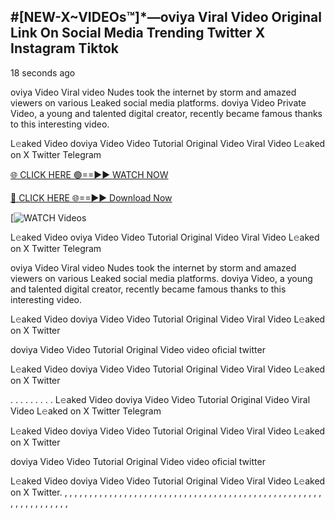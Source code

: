 ## #[NEW-X~VIDEOs™]*—oviya Viral Video Original Link On Social Media Trending Twitter X Instagram Tiktok

18 seconds ago

oviya Video Viral video Nudes took the internet by storm and amazed viewers on various Leaked social media platforms. doviya Video Private Video, a young and talented digital creator, recently became famous thanks to this interesting video.

L𝚎aked Video doviya Video Video Tutorial Original Video Viral Video L𝚎aked on X Twitter Telegram

[🌐 CLICK HERE 🟢==►► WATCH NOW](https://cutt.ly/te57wshS)

[🔴 CLICK HERE 🌐==►► Download Now](https://cutt.ly/te57wshS)

[![WATCH Videos](https://cutt.ly/te57wshS)

L𝚎aked Video oviya Video Video Tutorial Original Video Viral Video L𝚎aked on X Twitter Telegram

oviya Video Viral video Nudes took the internet by storm and amazed viewers on various Leaked social media platforms. doviya Video, a young and talented digital creator, recently became famous thanks to this interesting video.

L𝚎aked Video doviya Video Video Tutorial Original Video Viral Video L𝚎aked on X Twitter

doviya Video Video Tutorial Original Video video oficial twitter

L𝚎aked Video doviya Video Video Tutorial Original Video Viral Video L𝚎aked on X Twitter

. . . . . . . . . L𝚎aked Video doviya Video Video Tutorial Original Video Viral Video L𝚎aked on X Twitter Telegram

L𝚎aked Video doviya Video Video Tutorial Original Video Viral Video L𝚎aked on X Twitter

doviya Video Video Tutorial Original Video video oficial twitter

L𝚎aked Video doviya Video Video Tutorial Original Video Viral Video L𝚎aked on X Twitter.
,
,
,
,
,
,
,
,
,
,
,
,
,
,
,
,
,
,
,
,
,
,
,
,
,
,
,
,
,
,
,
,
,
,
,
,
,
,
,
,
,
,
,
,
,
,
,
,
,
,
,
,
,
,
,
,
,
,
,
,
,
,
,
,